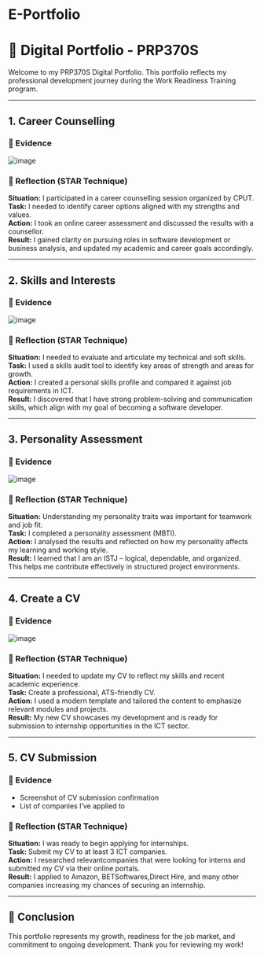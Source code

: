 # E-Portfolio
# 🌟 Digital Portfolio - PRP370S

Welcome to my PRP370S Digital Portfolio. This portfolio reflects my professional development journey during the Work Readiness Training program.

---

## 1. Career Counselling

### 📄 Evidence
![image](https://github.com/user-attachments/assets/d195b150-3370-4b5e-843e-68d67ee52ddd)


### 🌟 Reflection (STAR Technique)
**Situation:** I participated in a career counselling session organized by CPUT.  
**Task:** I needed to identify career options aligned with my strengths and values.  
**Action:** I took an online career assessment and discussed the results with a counsellor.  
**Result:** I gained clarity on pursuing roles in software development or business analysis, and updated my academic and career goals accordingly.

---

## 2. Skills and Interests

### 📄 Evidence
![image](https://github.com/user-attachments/assets/2bc27a8d-b47a-4989-a463-4e249d0e0c2b)


### 🌟 Reflection (STAR Technique)
**Situation:** I needed to evaluate and articulate my technical and soft skills.  
**Task:** I used a skills audit tool to identify key areas of strength and areas for growth.  
**Action:** I created a personal skills profile and compared it against job requirements in ICT.  
**Result:** I discovered that I have strong problem-solving and communication skills, which align with my goal of becoming a software developer.

---

## 3. Personality Assessment

### 📄 Evidence
![image](https://github.com/user-attachments/assets/17c7d671-dbcd-47aa-b343-4ba266aa44fd)


### 🌟 Reflection (STAR Technique)
**Situation:** Understanding my personality traits was important for teamwork and job fit.  
**Task:** I completed a personality assessment (MBTI).  
**Action:** I analysed the results and reflected on how my personality affects my learning and working style.  
**Result:** I learned that I am an ISTJ – logical, dependable, and organized. This helps me contribute effectively in structured project environments.

---

## 4. Create a CV

### 📄 Evidence
![image](https://github.com/user-attachments/assets/40792108-f3c7-4ee5-9d2c-06f6f57ec9f9)



### 🌟 Reflection (STAR Technique)
**Situation:** I needed to update my CV to reflect my skills and recent academic experience.  
**Task:** Create a professional, ATS-friendly CV.  
**Action:** I used a modern template and tailored the content to emphasize relevant modules and projects.  
**Result:** My new CV showcases my development and is ready for submission to internship opportunities in the ICT sector.

---

## 5. CV Submission

### 📄 Evidence
- Screenshot of CV submission confirmation
- List of companies I’ve applied to

### 🌟 Reflection (STAR Technique)
**Situation:** I was ready to begin applying for internships.  
**Task:** Submit my CV to at least 3 ICT companies.  
**Action:** I researched relevantcompanies that were looking for interns and submitted my CV via their online portals.  
**Result:** I applied to Amazon, BETSoftwares,Direct Hire, and many other companies increasing my chances of securing an internship.

---

## 🔗 Conclusion
This portfolio represents my growth, readiness for the job market, and commitment to ongoing development. Thank you for reviewing my work!

